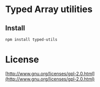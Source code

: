 # Typed Array utilities #


## Install ##

	npm install typed-utils


# License #
[http://www.gnu.org/licenses/gpl-2.0.html](http://www.gnu.org/licenses/gpl-2.0.html)